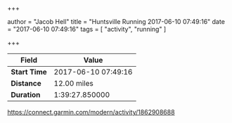 +++

author = "Jacob Hell"
title = "Huntsville Running 2017-06-10 07:49:16"
date = "2017-06-10 07:49:16"
tags = [
    "activity", "running"
]

+++

<!--more-->

|Field  |Value  |
|--- | --- |
|**Start Time**|2017-06-10 07:49:16|
|**Distance**|12.00 miles|
|**Duration**|1:39:27.850000|

https://connect.garmin.com/modern/activity/1862908688